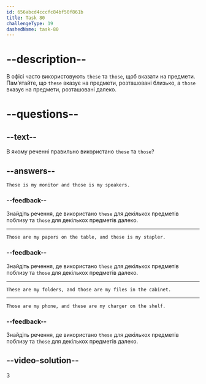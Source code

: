 ```yaml
---
id: 656abcd4cccfc84bf50f861b
title: Task 80
challengeType: 19
dashedName: task-80
---
```


# --description--

В офісі часто використовують `these` та `those`, щоб вказати на предмети. Пам’ятайте, що `these` вказує на предмети, розташовані близько, а `those` вказує на предмети, розташовані далеко.

# --questions--

## --text--

В якому реченні правильно використано `these` та `those`?

## --answers--

`These is my monitor and those is my speakers.`

### --feedback--

Знайдіть речення, де використано `these` для декількох предметів поблизу та `those` для декількох предметів далеко.

---

`Those are my papers on the table, and these is my stapler.`

### --feedback--

Знайдіть речення, де використано `these` для декількох предметів поблизу та `those` для декількох предметів далеко.

---

`These are my folders, and those are my files in the cabinet.`

---

`Those are my phone, and these are my charger on the shelf.`

### --feedback--

Знайдіть речення, де використано `these` для декількох предметів поблизу та `those` для декількох предметів далеко.

## --video-solution--

3

